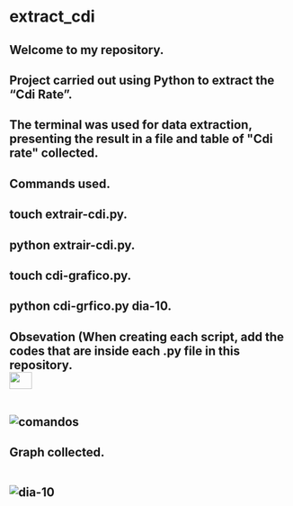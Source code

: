# extract_cdi

<h2>Welcome to my repository.
<h2>Project carried out using Python to extract the “Cdi Rate”.
<h2>The terminal was used for data extraction, presenting the result in a file and table of "Cdi rate" collected.
<h2>Commands used.
<h2>touch extrair-cdi.py.
<h2>python extrair-cdi.py.
<h2>touch cdi-grafico.py.
<h2>python cdi-grfico.py dia-10.
<h2>Obsevation (When creating each script, add the codes that are inside each .py file in this repository.
<br>
<img align="center" alto="Ellen-Git" height="30" width="40" src="https://cdn.jsdelivr.net/gh/devicons/devicon/icons/python/python-original.svg">  
<br><br>


![comandos](https://user-images.githubusercontent.com/122386488/234194504-d0443747-0c07-42dc-9961-3a6c169f1c2c.png)
<br>

<h2>Graph collected.
<br><br>

![dia-10](https://user-images.githubusercontent.com/122386488/234195319-08a99208-a40d-457e-8c8e-0a5fe0c79745.png)
